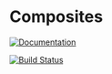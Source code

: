 # Composites

[![Documentation](https://img.shields.io/badge/docs-blue.svg)](https://byuflowlab.github.io/Atmosphere.jl/dev/)


[![Build Status](https://travis-ci.org/taylormcd/Composites.jl.svg?branch=master)](https://travis-ci.org/byuflowlab/Composites.jl)

